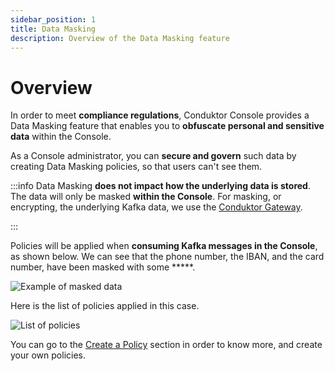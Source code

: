 ```yaml
---
sidebar_position: 1
title: Data Masking
description: Overview of the Data Masking feature
---
```


# Overview

In order to meet **compliance regulations**, Conduktor Console provides a Data Masking feature that enables you to **obfuscate personal and sensitive data** within the Console.

As a Console administrator, you can **secure and govern** such data by creating Data Masking policies, so that users can't see them.

:::info
Data Masking **does not impact how the underlying data is stored**. The data will only be masked **within the Console**. For masking, or encrypting, the underlying Kafka data, we use the [Conduktor Gateway](/gateway/).

:::

Policies will be applied when **consuming Kafka messages in the Console**, as shown below. We can see that the phone number, the IBAN, and the card number, have been masked with some *****.

![Example of masked data](/img/data-masking/result-before.png)

Here is the list of policies applied in this case.

![List of policies](/img/data-masking/overview-policies.png)

You can go to the [Create a Policy](./create-a-policy) section in order to know more, and create your own policies.